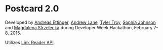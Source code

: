 # Postcard 2.0
Developed by [Andreas Ettinger](https://github.com/AEttinger), [Andrew Lane](https://github.com/andrewblane), [Tyler Troy](https://github.com/blahreport), [Sophia Johnson](https://github.com/sojojo83) and [Magdalena Strzelecka](https://github.com/emmaggie) during Developer Week Hackathon, February 7-8, 2015.    

Utilizes [Link Reader API](https://www.linkcreationstudio.com/api/home/). 
